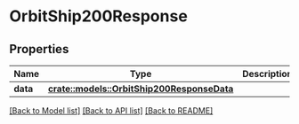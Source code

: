 # OrbitShip200Response

## Properties

Name | Type | Description | Notes
------------ | ------------- | ------------- | -------------
**data** | [**crate::models::OrbitShip200ResponseData**](Orbit_Ship_200_Response_data.md) |  | 

[[Back to Model list]](../README.md#documentation-for-models) [[Back to API list]](../README.md#documentation-for-api-endpoints) [[Back to README]](../README.md)


